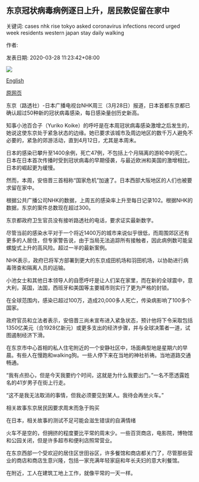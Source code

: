 ## 东京冠状病毒病例逐日上升，居民敦促留在家中

关键词: cases nhk rise tokyo asked coronavirus infections record urged week residents western japan stay daily walking

作者: 

发表日期: 2020-03-28 11:23:42+08:00

![](https://www.straitstimes.com/sites/default/files/styles/x_large/public/articles/2020/03/28/nz_tokyo_280376.jpg?itok=zNTc9ojK)

[English](Tokyo%20coronavirus%20cases%20rise%20by%20daily%20record%2C%20residents%20urged%20to%20stay%20home.md)

[原网页](https://www.straitstimes.com/asia/east-asia/tokyo-restricts-movement-to-combat-coronavirus-some-carry-on-as-usual)

东京（路透社）-日本广播电视台NHK周三（3月28日）报道，日本首都东京都已确认超过50种新的冠状病毒感染，每日感染量创历史新高。

知事小池百合子（Yuriko Koike）的呼吁是在本周冠状病毒感染激增之后发生的，她说这使东京处于紧急状态的边缘。她已要求该城市及周边地区的数千万人避免不必要的，紧急的郊游活动，直到4月12日，尤其是本周末。

日本的感染已攀升至1400余例，死亡47例，不包括上个月隔离的游轮中的死亡。日本在日本首次传播时受到冠状病毒的早期侵袭，与最近欧洲和美国的激增相比，日本的崛起更为缓慢。

然而，本周，安倍晋三首相称“国家危机”加速了。日本西部大阪地区的人们也被要求留在家中。

根据公共广播公司NHK的数据，上周五的感染率上升至每日记录102。根据NHK的数据，东京的案件总数现在超过300。

东京都政府卫生官员没有接听路透社的电话，要求证实最新数字。

尽管当前的感染水平对于一个将近1400万的城市来说似乎很低，而周围郊区还有更多的人居住，但专家警告说，由于当局无法追踪所有接触者，因此病例数可能呈螺旋式上升的高风险。超过一半的最新案例。

NHK表示，政府已将军方部署到更大的东京成田机场和羽田机场，以协助进行病毒筛查和隔离人员的运输。

小池女士和其他日本领导人的自愿呼吁是让人们呆在家里，而在新的全球震中，意大利，英国，法国，西班牙和美国等主要城市则实行了更为严格的封锁。

在全球范围内，感染已超过100万，造成20,000多人死亡，传染病影响了100多个国家。

政府官员和立法者表示，安倍晋三尚未宣布进入紧急状态，预计他将下令采取包括1350亿美元（合1928亿新元）或更多支出的经济步骤，并与全球决策者一道，试图遏制经济下滑。

在东京市中心首相的私人住宅附近的一个安静社区中，场面典型地是星期六的早晨。有些人在慢跑和walking狗。一些人停下来在当地的神社祈祷。当地道路交通畅通。

“我有点担心，但是今天我要约个时间，这就是为什么我要出门。”一名不愿透露姓名的41岁男子在街上行走。

“这不是我无法取消的事情，但我必须要见到某人。我待会再坐火车。”

相关故事东京居民因要求周末而急于购买

在日本，相关故事的测试不足可能会滋生错误的自满情绪

火车不是空的，但拥挤的程度要比平常的周末少。一些百货商店，电影院，博物馆和公园关闭，但是许多超市和便利店照常营业。

在东京西部一个受欢迎的居住区世田谷区，许多餐馆和商店都关门了，尽管那些营业的商店和商店生意兴隆，包括一家充满年轻家庭和年长夫妇的意大利餐馆。

在附近，工人在建筑工地上工作，就像平常的一天一样。